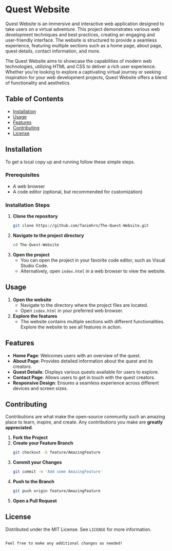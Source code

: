 # Quest Website

Quest Website is an immersive and interactive web application designed to take users on a virtual adventure. This project demonstrates various web development techniques and best practices, creating an engaging and user-friendly interface. The website is structured to provide a seamless experience, featuring multiple sections such as a home page, about page, quest details, contact information, and more.

The Quest Website aims to showcase the capabilities of modern web technologies, utilizing HTML and CSS to deliver a rich user experience. Whether you're looking to explore a captivating virtual journey or seeking inspiration for your web development projects, Quest Website offers a blend of functionality and aesthetics.

## Table of Contents

- [Installation](#installation)
- [Usage](#usage)
- [Features](#features)
- [Contributing](#contributing)
- [License](#license)

## Installation

To get a local copy up and running follow these simple steps.

### Prerequisites

- A web browser
- A code editor (optional, but recommended for customization)

### Installation Steps

1. **Clone the repository**
    ```bash
    git clone https://github.com/Tanimhrn/The-Quest-Website.git
    ```
2. **Navigate to the project directory**
    ```bash
    cd The-Quest-Website
    ```
3. **Open the project**
   - You can open the project in your favorite code editor, such as Visual Studio Code.
   - Alternatively, open `index.html` in a web browser to view the website.

## Usage

1. **Open the website**
    - Navigate to the directory where the project files are located.
    - Open `index.html` in your preferred web browser.
2. **Explore the features**
    - The website contains multiple sections with different functionalities. Explore the website to see all features in action.

## Features

- **Home Page**: Welcomes users with an overview of the quest.
- **About Page**: Provides detailed information about the quest and its creators.
- **Quest Details**: Displays various quests available for users to explore.
- **Contact Page**: Allows users to get in touch with the quest creators.
- **Responsive Design**: Ensures a seamless experience across different devices and screen sizes.

## Contributing

Contributions are what make the open-source community such an amazing place to learn, inspire, and create. Any contributions you make are **greatly appreciated**.

1. **Fork the Project**
2. **Create your Feature Branch**
    ```bash
    git checkout -b feature/AmazingFeature
    ```
3. **Commit your Changes**
    ```bash
    git commit -m 'Add some AmazingFeature'
    ```
4. **Push to the Branch**
    ```bash
    git push origin feature/AmazingFeature
    ```
5. **Open a Pull Request**

## License

Distributed under the MIT License. See `LICENSE` for more information.

```

Feel free to make any additional changes as needed!
